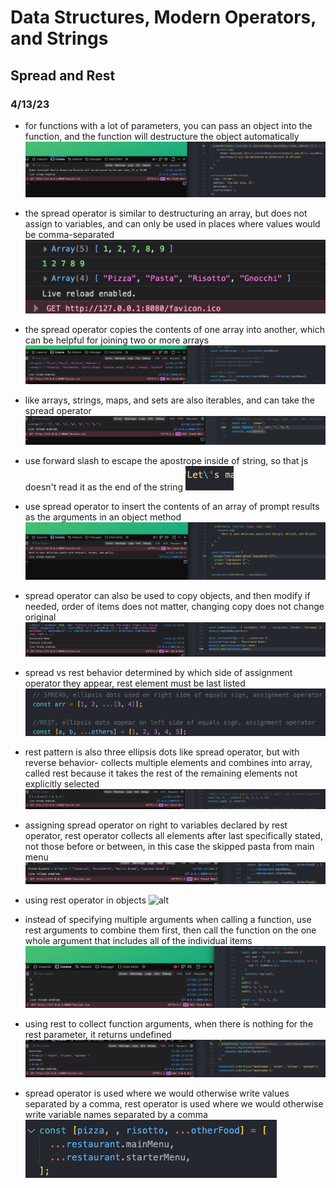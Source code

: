 # Data Structures, Modern Operators, and Strings

## Spread and Rest

### 4/13/23

- for functions with a lot of parameters, you can pass an object into the function, and the function will destructure the object automatically
![alt](../images/09-data-structures/0902-spread-and-rest/2023-04-13-13.png)

- the spread operator is similar to destructuring an array, but does not assign to variables, and can only be used in places where values would be comma-separated
![alt](../images/09-data-structures/0902-spread-and-rest/2023-04-13-14.png)

- the spread operator copies the contents of one array into another, which can be helpful for joining two or more arrays
![alt](../images/09-data-structures/0902-spread-and-rest/2023-04-13-15.png)

- like arrays, strings, maps, and sets are also iterables, and can take the spread operator
![alt](../images/09-data-structures/0902-spread-and-rest/2023-04-13-16.png)

- use forward slash to escape the apostrope inside of string, so that js doesn't read it as the end of the string
![alt](../images/09-data-structures/0902-spread-and-rest/2023-04-13-17.png)

- use spread operator to insert the contents of an array of prompt results as the arguments in an object method
![alt](../images/09-data-structures/0902-spread-and-rest/2023-04-13-18.png)

- spread operator can also be used to copy objects, and then modify if needed, order of items does not matter, changing copy does not change original
![alt](../images/09-data-structures/0902-spread-and-rest/2023-04-13-19.png)

- spread vs rest behavior determined by which side of assignment operator they appear, rest element must be last listed
![alt](../images/09-data-structures/0902-spread-and-rest/2023-04-13-20.png)

- rest pattern is also three ellipsis dots like spread operator, but with reverse behavior- collects multiple elements and combines into array, called rest because it takes the rest of the remaining elements not explicitly selected
![alt](../images/09-data-structures/0902-spread-and-rest/2023-04-13-21.png)

- assigning spread operator on right to variables declared by rest operator, rest operator collects all elements after last specifically stated, not those before or between, in this case the skipped pasta from main menu
![alt](../images/09-data-structures/0902-spread-and-rest/2023-04-13-22.png)

- using rest operator in objects
![alt](../images/09-data-structures/0902-spread-and-rest/2023-04-13-23.png)

- instead of specifying multiple arguments when calling a function, use rest arguments to combine them first, then call the function on the one whole argument that includes all of the individual items
![alt](../images/09-data-structures/0902-spread-and-rest/2023-04-13-24.png)

- using rest to collect function arguments, when there is nothing for the rest parameter, it returns undefined
![alt](../images/09-data-structures/0902-spread-and-rest/2023-04-13-25.png)

- spread operator is used where we would otherwise write values separated by a comma, rest operator is used where we would otherwise write variable names separated by a comma
![alt](../images/09-data-structures/0902-spread-and-rest/2023-04-13-26.png)

